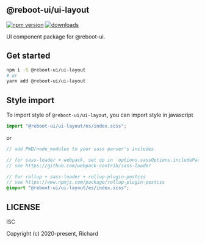 ## @reboot-ui/ui-layout

[![npm version](https://img.shields.io/npm/v/@reboot-ui/ui-layout.svg)](https://www.npmjs.org/package/@reboot-ui/ui-layout)
[![downloads](https://img.shields.io/npm/dm/@reboot-ui/ui-layout.svg)](https://www.npmjs.org/package/@reboot-ui/ui-layout)

UI component package for @reboot-ui.

## Get started

```bash
npm i -S @reboot-ui/ui-layout
# or
yarn add @reboot-ui/ui-layout
```

## Style import

To import style of `@reboot-ui/ui-layout`, you can import style in javascript

```js
import "@reboot-ui/ui-layout/es/index.scss";
```

or

```scss
// add PWD/node_modules to your sass parser's includes

// for sass-loader + webpack, set up in `options.sassOptions.includePaths`,
// see https://github.com/webpack-contrib/sass-loader

// for rollup + sass-loader + rollup-plugin-postcss
// see https://www.npmjs.com/package/rollup-plugin-postcss
@import "@reboot-ui/ui-layout/es/index.scss";
```
## LICENSE

ISC

Copyright (c) 2020-present, Richard
